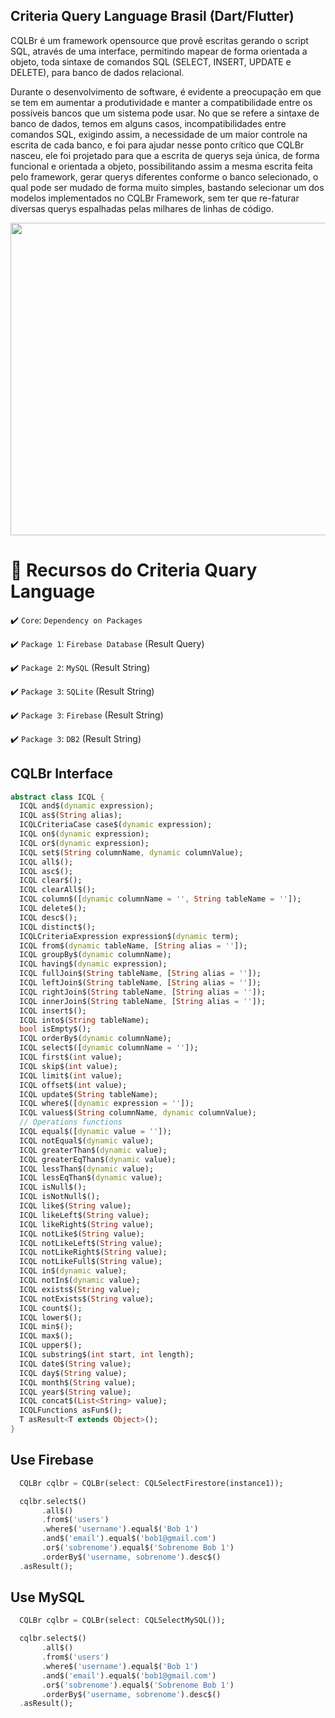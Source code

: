 ## Criteria Query Language Brasil (Dart/Flutter)

CQLBr é um framework opensource que provê escritas gerando o script SQL, através de uma interface, permitindo mapear de forma orientada a objeto, toda sintaxe de comandos SQL (SELECT, INSERT, UPDATE e DELETE), para banco de dados relacional.

Durante o desenvolvimento de software, é evidente a preocupação em que se tem em aumentar a produtividade e manter a compatibilidade entre os possíveis bancos que um sistema pode usar. No que se refere a sintaxe de banco de dados, temos em alguns casos, incompatibilidades entre comandos SQL, exigindo assim, a necessidade de um maior controle na escrita de cada banco, e foi para ajudar nesse ponto crítico que CQLBr nasceu, ele foi projetado para que a escrita de querys seja única, de forma funcional e orientada a objeto, possibilitando assim a mesma escrita feita pelo framework, gerar querys diferentes conforme o banco selecionado, o qual pode ser mudado de forma muito simples, bastando selecionar um dos modelos implementados no CQLBr Framework, sem ter que re-faturar diversas querys espalhadas pelas milhares de linhas de código.

<img src="https://www.isaquepinheiro.com.br/projetos/cqlbr-framework-for-delphilazarus-65199.png" width="1280" height="500">

# :hammer: Recursos do Criteria Quary Language

:heavy_check_mark: `Core`: ```Dependency on Packages```

:heavy_check_mark: `Package 1`: ```Firebase Database``` (Result Query)

:heavy_check_mark: `Package 2`: ```MySQL``` (Result String)

:heavy_check_mark: `Package 3`: ```SQLite``` (Result String)

:heavy_check_mark: `Package 3`: ```Firebase``` (Result String)

:heavy_check_mark: `Package 3`: ```DB2``` (Result String)


## CQLBr Interface

```Dart
abstract class ICQL {
  ICQL and$(dynamic expression);
  ICQL as$(String alias);
  ICQLCriteriaCase case$(dynamic expression);
  ICQL on$(dynamic expression);
  ICQL or$(dynamic expression);
  ICQL set$(String columnName, dynamic columnValue);
  ICQL all$();
  ICQL asc$();
  ICQL clear$();
  ICQL clearAll$();
  ICQL column$([dynamic columnName = '', String tableName = '']);
  ICQL delete$();
  ICQL desc$();
  ICQL distinct$();
  ICQLCriteriaExpression expression$(dynamic term);
  ICQL from$(dynamic tableName, [String alias = '']);
  ICQL groupBy$(dynamic columnName);
  ICQL having$(dynamic expression);
  ICQL fullJoin$(String tableName, [String alias = '']);
  ICQL leftJoin$(String tableName, [String alias = '']);
  ICQL rightJoin$(String tableName, [String alias = '']);
  ICQL innerJoin$(String tableName, [String alias = '']);
  ICQL insert$();
  ICQL into$(String tableName);
  bool isEmpty$();
  ICQL orderBy$(dynamic columnName);
  ICQL select$([dynamic columnName = '']);
  ICQL first$(int value);
  ICQL skip$(int value);
  ICQL limit$(int value);
  ICQL offset$(int value);
  ICQL update$(String tableName);
  ICQL where$([dynamic expression = '']);
  ICQL values$(String columnName, dynamic columnValue);
  // Operations functions
  ICQL equal$([dynamic value = '']);
  ICQL notEqual$(dynamic value);
  ICQL greaterThan$(dynamic value);
  ICQL greaterEqThan$(dynamic value);
  ICQL lessThan$(dynamic value);
  ICQL lessEqThan$(dynamic value);
  ICQL isNull$();
  ICQL isNotNull$();
  ICQL like$(String value);
  ICQL likeLeft$(String value);
  ICQL likeRight$(String value);
  ICQL notLike$(String value);
  ICQL notLikeLeft$(String value);
  ICQL notLikeRight$(String value);
  ICQL notLikeFull$(String value);
  ICQL in$(dynamic value);
  ICQL notIn$(dynamic value);
  ICQL exists$(String value);
  ICQL notExists$(String value);
  ICQL count$();
  ICQL lower$();
  ICQL min$();
  ICQL max$();
  ICQL upper$();
  ICQL substring$(int start, int length);
  ICQL date$(String value);
  ICQL day$(String value);
  ICQL month$(String value);
  ICQL year$(String value);
  ICQL concat$(List<String> value);
  ICQLFunctions asFun$();
  T asResult<T extends Object>();
}
```
## Use Firebase

```dart
  CQLBr cqlbr = CQLBr(select: CQLSelectFirestore(instance1));

  cqlbr.select$()
       .all$()
       .from$('users')
       .where$('username').equal$('Bob 1')
       .and$('email').equal$('bob1@gmail.com')
       .or$('sobrenome').equal$('Sobrenome Bob 1')
       .orderBy$('username, sobrenome').desc$()
  .asResult();
```
## Use MySQL

```dart
  CQLBr cqlbr = CQLBr(select: CQLSelectMySQL());

  cqlbr.select$()
       .all$()
       .from$('users')
       .where$('username').equal$('Bob 1')
       .and$('email').equal$('bob1@gmail.com')
       .or$('sobrenome').equal$('Sobrenome Bob 1')
       .orderBy$('username, sobrenome').desc$()
  .asResult();
```
